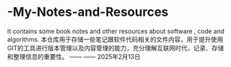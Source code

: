 # -My-Notes-and-Resources
It contains some book notes and other resources about software , code and algorithms.
本仓库用于存储一些笔记跟软件代码相关的文件内容，用于提升使用GIT的工具进行版本管理以及内容管理的能力，充分理解互联网时代，记录、存储和整理信息的重要性。
                                                                                                                       —— —— 2025年2月13日   
                                                                                                                    
